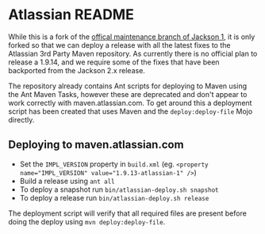 # Atlassian README

While this is a fork of the [offical maintenance branch of Jackson 1](https://github.com/FasterXML/jackson-1), it is
only forked so that we can deploy a release with all the latest fixes to the Atlassian 3rd Party Maven repository. As
currently there is no official plan to release a 1.9.14, and we require some of the fixes that have been backported from
the Jackson 2.x release.

The repository already contains Ant scripts for deploying to Maven using the Ant Maven Tasks, however these are deprecated
and don't appear to work correctly with maven.atlassian.com. To get around this a deployment script has been created that
uses Maven and the `deploy:deploy-file` Mojo directly.

## Deploying to maven.atlassian.com

* Set the `IMPL_VERSION` property in `build.xml` (eg. `<property name="IMPL_VERSION" value="1.9.13-atlassian-1" />`) 
* Build a release using `ant all`
* To deploy a snapshot run `bin/atlassian-deploy.sh snapshot`
* To deploy a release run `bin/atlassian-deploy.sh release`

The deployment script will verify that all required files are present before doing the deploy using 
`mvn deploy:deploy-file`.